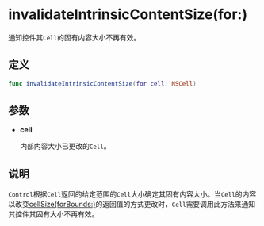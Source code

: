 # invalidateIntrinsicContentSize(for:)

通知控件其`Cell`的固有内容大小不再有效。

## 定义

```swift
func invalidateIntrinsicContentSize(for cell: NSCell)
```

## 参数

* **cell**

    内部内容大小已更改的`Cell`。

## 说明

`Control`根据`Cell`返回的给定范围的`Cell`大小确定其固有内容大小。当`Cell`的内容以改变[cellSize(forBounds:)]()的返回值的方式更改时，`Cell`需要调用此方法来通知其控件其固有大小不再有效。